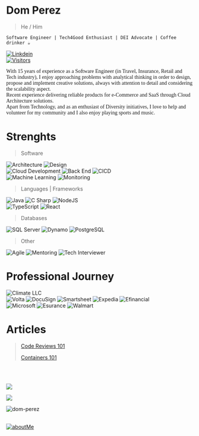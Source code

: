 <!-- From: https://github.com/anuraghazra/github-readme-stats#readme -->

# Dom Perez

> He / Him

```
Software Engineer | Tech4Good Enthusiast | DEI Advocate | Coffee drinker ☕
```

<p>
  <a href="https://www.linkedin.com/in/perezdom/">
    <img alt="Linkdein" src="https://img.shields.io/badge/linkedin-0077B5?logo=linkedin&logoColor=white&style=for-the-badge" />
    <br>
    <img alt="Visitors" src="https://komarev.com/ghpvc/?username=djperezh&style=flat-square&labelColor=black&logo=github&label=PROFILE+VIEWS&color=29bf12"/>
  </a>
</p>

<p style="font-family:'verdana'">
  With 15 years of experience as a Software Engineer (in Travel, Insurance, Retail and Tech industry), I enjoy approaching problems with analytical thinking in order to design, propose and implement creative solutions, always with attention to detail and considering the scalability aspect.
  <br>
  Recent experience delivering reliable products for e-Commerce and SaaS through Cloud Architecture solutions.
  <br>
  Apart from Technology, and as an enthusiast of Diversity initiatives, I love to help and volunteer for my community and I also enjoy playing sports and music.
  <br>
</p>


# Strenghts

> Software

<p>
  <img alt="Architecture" src="https://img.shields.io/badge/Architecture-yellowgreen?logo=altiumdesigner&logoColor=white&style=for-the-badge" />
  <img alt="Design" src="https://img.shields.io/badge/Design-red?logo=peakdesign&logoColor=white&style=for-the-badge" />
  <br>
  <img alt="Cloud Development" src="https://img.shields.io/badge/Cloud Development-orange?logo=icloud&logoColor=white&style=for-the-badge" />
  <img alt="Back End" src="https://img.shields.io/badge/Back End-3178C6?logo=materialdesignicons&logoColor=white&style=for-the-badge" />
  <img alt="CICD" src="https://img.shields.io/badge/CICD-9cf?logo=github&logoColor=white&style=for-the-badge" />
  <br>
  <img alt="Machine Learning" src="https://img.shields.io/badge/Machine Learning-brightgreen?logo=pytorch&logoColor=white&style=for-the-badge" />
  <img alt="Monitoring" src="https://img.shields.io/badge/Monitoring-336791?logo=grafana&logoColor=white&style=for-the-badge" />
</p>

> Languages | Frameworks
<p>
  <img alt="Java" src="https://img.shields.io/badge/Java-3776AB?logo=java&logoColor=white&style=for-the-badge" />
  <img alt="C Sharp" src="https://img.shields.io/badge/C%23-239120?logo=c-sharp&logoColor=white&style=for-the-badge" />
  <img alt="NodeJS" src="https://img.shields.io/badge/NodeJS-F7DF1E?logo=nodedotjs&logoColor=white&style=for-the-badge" />
<br>
  <img alt="TypeScript" src="https://img.shields.io/badge/TypeScript-yellowgreen?logo=typescript&logoColor=white&style=for-the-badge" />
  <img alt="React" src="https://img.shields.io/badge/React-61DAFB?logo=react&logoColor=white&style=for-the-badge" />
</p>

> Databases
<p>
  <img alt="SQL Server" src="https://img.shields.io/badge/SQL Server-red?logo=microsoft+sql+server&logoColor=white&style=for-the-badge" />
  <img alt="Dynamo" src="https://img.shields.io/badge/dynamo-336791?logo=amazondynamodb&logoColor=white&style=for-the-badge" />
  <img alt="PostgreSQL" src="https://img.shields.io/badge/PostgreSQL-brightgreen?logo=postgresql&logoColor=white&style=for-the-badge" />
</p>

> Other
<p>
  <img alt="Agile" src="https://img.shields.io/badge/Agile-green?logoColor=white&style=for-the-badge" />
  <img alt="Mentoring" src="https://img.shields.io/badge/Mentoring-3178C6?logoColor=white&style=for-the-badge" />
  <img alt="Tech Interviewer" src="https://img.shields.io/badge/Tech Interviewer-yellow?logoColor=white&style=for-the-badge" />
</p>


# Professional Journey
<p>
  <img alt="Climate LLC" src="https://img.shields.io/badge/Current-Climate-yellowgreen?logoColor=white&style=for-the-badge" />
  <br>
  <img alt="Volta" src="https://img.shields.io/badge/2022-Volta-9cf?logoColor=white&style=flat-square" />
  <img alt="DocuSign" src="https://img.shields.io/badge/2021-DocuSign-yellowgreen?logoColor=white&color=2bbc8a&style=flat-square" />
  <img alt="Smartsheet" src="https://img.shields.io/badge/2020-Smartsheet-3178C6?logoColor=white&style=flat-square" />
  <img alt="Expedia" src="https://img.shields.io/badge/2018-Expedia-yellow?logoColor=white&style=flat-square" />
  <img alt="Efinancial" src="https://img.shields.io/badge/2014-Efinancial-orange?logoColor=white&style=flat-square" />
  <br>
  <img alt="Microsoft" src="https://img.shields.io/badge/2012-Microsoft-336791?logoColor=white&style=flat-square" />
  <img alt="Esurance" src="https://img.shields.io/badge/2010-Esurance-9cf?logoColor=white&style=flat-square" />
  <img alt="Walmart" src="https://img.shields.io/badge/2008-Wal*Mart-red?logoColor=white&style=flat-square" />
</p>


# Articles
> [Code Reviews 101](https://www.linkedin.com/pulse/code-reviews-101-domingo-perez)
> 
> [Containers 101](https://www.linkedin.com/pulse/containers-101-dom-perez)

<p><br><br></p>
<p class="aligncenter">
  <img align="center" src="https://github-readme-stats.vercel.app/api/top-langs/?username=djperezh&theme=solarized-dark&layout=compact&langs_count=10&hide=css,html&exclude_repo=fabmedical,ebooks" />
</p>

<p class="aligncenter">
  <img align="center" src="https://github-readme-stats.vercel.app/api?username=djperezh&theme=solarized-dark&show_icons=true&hide=issues&count_private=true&include_all_commits=true" />
</p>

<p class="aligncenter">
<img align="center" src="https://github-readme-streak-stats.herokuapp.com/?user=djperezh&theme=solarized-dark" alt="dom-perez" />
</p>

<p>
  <br>
  <a href="https://about.me/domingoperez">
    <img alt="aboutMe" src="https://img.shields.io/badge/About Me-yellow?logo=aboutdotme&logoColor=navy&style=for-the-badge" />
  </a>
</p>
